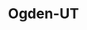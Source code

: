 ---
title: Ogden-UT
slug: ogden-ut
f_state:
- cms/state/utah.md
f_locations:
- cms/payday-loan/bonneville-billing-collection-5381.md
- cms/payday-loan/buckeye-checksmart-5536.md
- cms/payday-loan/cash-4-you-6380.md
- cms/payday-loan/cash-advantedge-6636.md
- cms/payday-loan/cash-advantedge-6637.md
- cms/payday-loan/check-city-11082.md
- cms/payday-loan/check-city-11089.md
- cms/payday-loan/check-city-11090.md
- cms/payday-loan/check-us-out-14106.md
- cms/payday-loan/chek-line-14890.md
- cms/payday-loan/chek-line-14893.md
- cms/payday-loan/credit-bureau-services-inc---collection-department-15482.md
- cms/payday-loan/easy-money-16573.md
- cms/payday-loan/fastbucks-17913.md
- cms/payday-loan/gift-house-18938.md
- cms/payday-loan/money-4-you-21115.md
- cms/payday-loan/money-4-you-21120.md
- cms/payday-loan/money-4-you-21121.md
- cms/payday-loan/money-4-you-21122.md
- cms/payday-loan/money-mart-21491.md
- cms/payday-loan/money-mart-21492.md
- cms/payday-loan/money-network-auto-title-21602.md
- cms/payday-loan/mr-money-22127.md
- cms/payday-loan/mr-money-22129.md
- cms/payday-loan/mr-money-22130.md
- cms/payday-loan/mr-money-22131.md
- cms/payday-loan/nationwide-budget-finance-22893.md
- cms/payday-loan/paymaster-checkwriting-company-24197.md
- cms/payday-loan/q-c-finance-24755.md
- cms/payday-loan/q-c-finance-24757.md
- cms/payday-loan/qc-finance-24769.md
- cms/payday-loan/qc-financial-services-24791.md
- cms/payday-loan/quick-loan-25298.md
- cms/payday-loan/quik-cash-25465.md
- cms/payday-loan/speedi-loan-26683.md
- cms/payday-loan/usa-cash-services-28378.md
- cms/payday-loan/usa-cash-services-28379.md
- cms/payday-loan/usa-cash-services-28380.md
- cms/payday-loan/usa-cash-services-28381.md
- cms/payday-loan/usa-cash-services-28382.md
- cms/payday-loan/usa-cash-services-28383.md
- cms/payday-loan/usa-cash-store-28392.md
- cms/payday-loan/utah-legal-recovery-services-llc-28459.md
updated-on: '2024-05-30T13:41:28.615Z'
created-on: '2024-05-30T13:41:28.615Z'
published-on: '2024-05-30T13:54:32.469Z'
f_city: Ogden
layout: '[city].html'
tags: city
---